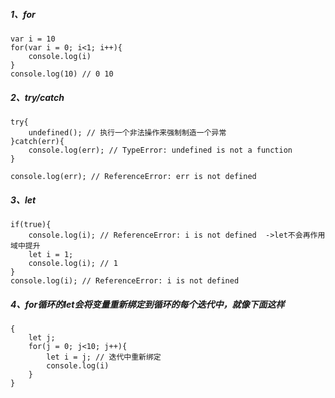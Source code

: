 ##### 1、for
```
var i = 10
for(var i = 0; i<1; i++){
    console.log(i)
}
console.log(10) // 0 10
```

##### 2、try/catch
```
try{
    undefined(); // 执行一个非法操作来强制制造一个异常
}catch(err){
    console.log(err); // TypeError: undefined is not a function
}

console.log(err); // ReferenceError: err is not defined
```

##### 3、let

```
if(true){
    console.log(i); // ReferenceError: i is not defined  ->let不会再作用域中提升
    let i = 1;
    console.log(i); // 1
}
console.log(i); // ReferenceError: i is not defined
```

##### 4、for循环的let会将变量重新绑定到循环的每个迭代中，就像下面这样

```
{
    let j;
    for(j = 0; j<10; j++){
        let i = j; // 迭代中重新绑定
        console.log(i)
    }
}
```


